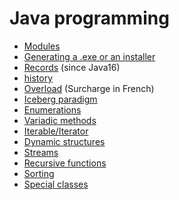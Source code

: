 # Java programming

* [Modules](expert/modules.md)
* [Generating a .exe or an installer](expert/exe.md)
* [Records](expert/records.md) (since Java16)
* [history](beginner/history.md)
* [Overload](beginner/overload.md) (Surcharge in French)
* [Iceberg paradigm](advanced/icerberg.md)
* [Enumerations](advanced/enumerations.md)
* [Variadic methods](advanced/variadic.md)
* [Iterable/Iterator](advanced/iterable.md)
* [Dynamic structures](advanced/dynamic.md)
* [Streams](advanced/streams.md)
* [Recursive functions](advanced/recursive.md)
* [Sorting](advanced/sort.md)
* [Special classes](expert/special-classes.md)